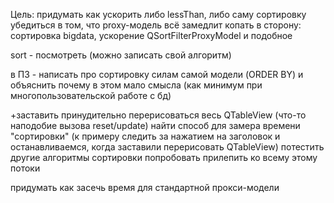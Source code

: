 Цель:   придумать как ускорить либо lessThan, либо саму сортировку
	убедиться в том, что proxy-модель всё замедлит
	копать в сторону: сортировка bigdata, ускорение QSortFilterProxyModel и подобное


sort - посмотреть (можно записать свой алгоритм)

в ПЗ - написать про сортировку силам самой модели (ORDER BY) и объяснить почему в этом мало смысла (как минимум при многопользовательской работе с бд)



+заставить принудительно перерисоваться весь QTableView (что-то наподобие вызова reset/update)
найти способ для замера времени "сортировки" (к примеру следить за нажатием на заголовок и останавливаемся, когда заставили перерисовать QTableView)
потестить другие алгоритмы сортировки
попробовать прилепить ко всему этому потоки

придумать как засечь время для стандартной прокси-модели
